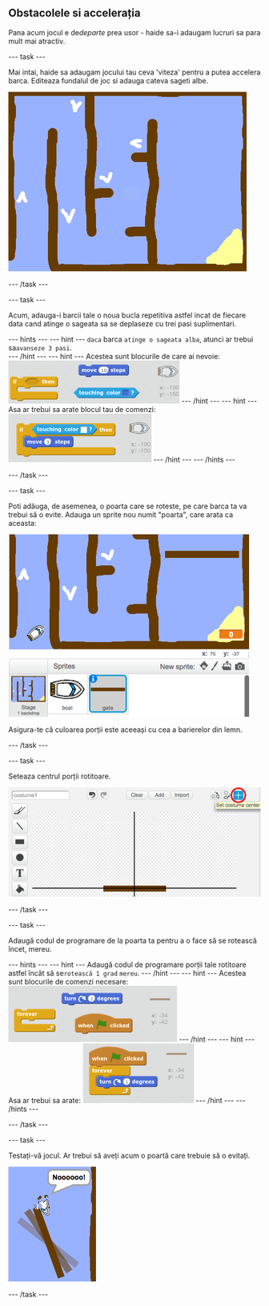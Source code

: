 ## Obstacolele si accelerația

Pana acum jocul e de*departe* prea usor - haide sa-i adaugam lucruri sa para mult mai atractiv.

\--- task \---

Mai intai, haide sa adaugam jocului tau ceva 'viteza' pentru a putea accelera barca. Editeaza fundalul de joc si adauga cateva sageti albe.

![captură de ecran](images/boat-boost.png)

\--- /task \---

\--- task \---

Acum, adauga-i barcii tale o noua bucla repetitiva astfel incat de fiecare data cand atinge o sageata sa se deplaseze cu trei pasi suplimentari.

\--- hints \--- \--- hint \--- `daca` barca `atinge o sageata alba`, atunci ar trebui sa`avanseze 3 pasi`.  
\--- /hint \--- \--- hint \--- Acestea sunt blocurile de care ai nevoie: ![screenshot](images/boat-boost-blocks.png) \--- /hint \--- \--- hint \--- Asa ar trebui sa arate blocul tau de comenzi: ![screenshot](images/boat-boost-code.png) \--- /hint \--- \--- /hints \---

\--- /task \---

\--- task \---

Poti adăuga, de asemenea, o poarta care se roteste, pe care barca ta va trebui să o evite. Adauga un sprite nou numit "poarta", care arata ca aceasta:

![captură de ecran](images/boat-gate.png)

Asigura-te că culoarea porții este aceeași cu cea a barierelor din lemn.

\--- /task \---

\--- task \---

Seteaza centrul porții rotitoare.

![captură de ecran](images/boat-center.png)

\--- /task \---

\--- task \---

Adaugă codul de programare de la poarta ta pentru a o face să se rotească încet, mereu.

\--- hints \--- \--- hint \--- Adaugă codul de programare porții tale rotitoare astfel încât să se`rotească 1 grad` `mereu`. \--- /hint \--- \--- hint \--- Acestea sunt blocurile de comenzi necesare: ![screenshot](images/boat-spin-blocks.png) \--- /hint \--- \--- hint \--- Asa ar trebui sa arate: ![screenshot](images/boat-spin-code.png) \--- /hint \--- \--- /hints \---

\--- /task \---

\--- task \---

Testați-vă jocul. Ar trebui să aveți acum o poartă care trebuie să o evitați.

![captură de ecran](images/boat-gate-test.png)

\--- /task \---